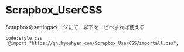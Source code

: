 # Scrapbox_UserCSS
 
Scrapboxのsettingsページにて、以下をコピペすれば使える

```
code:style.css
 @import "https://gh.hyouhyan.com/Scrapbox_UserCSS/importall.css";
```

